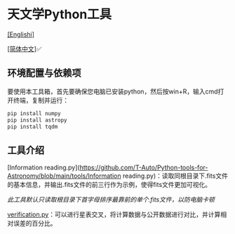 # 天文学Python工具

[[Englishi]](README.md)

[[简体中文]](README_zh.md)✅

## 环境配置与依赖项

要使用本工具箱，首先要确保您电脑已安装python，然后按win+R，输入cmd打开终端，复制并运行：

```bash
pip install numpy
pip install astropy
pip install tqdm
```

## 工具介绍

[Information reading.py](https://github.com/T-Auto/Python-tools-for-Astronomy/blob/main/tools/Information reading.py)：读取同根目录下.fits文件的基本信息，并输出.fits文件的前三行作为示例，使得fits文件更加可视化。

_此工具默认只读取根目录下首字母排序最靠前的单个.fits文件，以防电脑卡顿_

[verification.py](https://github.com/T-Auto/Python-tools-for-Astronomy/blob/main/tools/verification.py)：可以进行星表交叉，将计算数据与公开数据进行对比，并计算相对误差的百分比。
